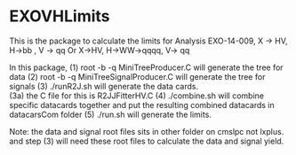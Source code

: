 # EXOVHLimits

This is the package to calculate the limits for Analysis EXO-14-009,  X -> HV, H->bb , V -> qq
Or X->HV,  H->WW->qqqq,  V-> qq

In this package,
(1)  root -b -q MiniTreeProducer.C  will generate the tree for data
(2) root -b -q MiniTreeSignalProducer.C will generate the tree for signals
(3) ./runR2J.sh will generate the data cards.   
    (3a) the C file for this is  R2JJFitterHV.C
(4) ./combine.sh will combine specific datacards together and put the resulting combined datacards in datacarsCom folder
(5) ./run.sh will generate the limits. 

Note:  the data and signal root files sits in other folder on cmslpc not lxplus. 
and step (3) will need these root files to calculate the data and signal yield. 
